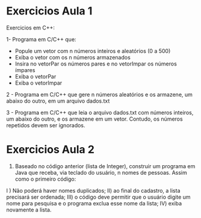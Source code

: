 # Exercicios Aula 1
Exercicios em C++:

1- Programa em C/C++ que:
  - Popule um vetor com n números inteiros e aleatórios (0 a 500)
  - Exiba o vetor com os n números armazenados
  - Insira no vetorPar os números pares e no vetorImpar os números ímpares
  - Exiba o vetorPar
  - Exiba o vetorImpar

2 - Programa em C/C++ que gere n números aleatórios e os armazene, um abaixo do outro, em um arquivo dados.txt

3 - Programa em C/C++ que leia o arquivo dados.txt com números inteiros, um abaixo do outro, e os armazene em um vetor.
Contudo, os números repetidos devem ser ignorados.

# Exercicios Aula 2
1) Baseado no código anterior (lista de Integer), construir um programa em Java que receba, via teclado do usuário, n nomes de pessoas. Assim como o primeiro código:

  I ) Não poderá haver nomes duplicados;
  II) ao final do cadastro, a lista precisará ser ordenada;
  III) o código deve permitir que o usuário digite um nome para pesquisa e o programa exclua esse nome da lista;
  IV) exiba novamente a lista.

